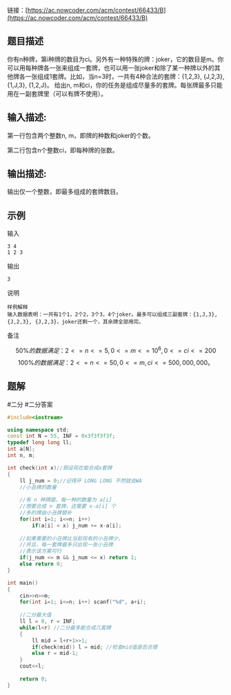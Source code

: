 链接：[https://ac.nowcoder.com/acm/contest/66433/B](https://ac.nowcoder.com/acm/contest/66433/B)
## 题目描述

你有n种牌，第i种牌的数目为ci。另外有一种特殊的牌：joker，它的数目是m。你可以用每种牌各一张来组成一套牌，也可以用一张joker和除了某一种牌以外的其他牌各一张组成1套牌。比如，当n=3时，一共有4种合法的套牌：{1,2,3}, {J,2,3}, {1,J,3}, {1,2,J}。 给出n, m和ci，你的任务是组成尽量多的套牌。每张牌最多只能用在一副套牌里（可以有牌不使用）。

## 输入描述:

第一行包含两个整数n, m，即牌的种数和joker的个数。

第二行包含n个整数ci，即每种牌的张数。

## 输出描述:

输出仅一个整数，即最多组成的套牌数目。

## 示例

输入
```
3 4
1 2 3
```

输出
```
3
```

说明
```
样例解释  
输入数据表明：一共有1个1，2个2，3个3，4个joker。最多可以组成三副套牌：{1,J,3}, {J,2,3}, {J,2,3}，joker还剩一个，其余牌全部用完。
```

备注

$$ 
50\%的数据满足：2 < = n < = 5, 0 < = m < = 10^ 6, 0< = ci < = 200
$$
$$
100\%的数据满足：2< = n < = 50, 0 < = m, ci <= 500,000,000。
$$

## 题解

#二分 #二分答案 

```cpp
#include<iostream>

using namespace std;
const int N = 55, INF = 0x3f3f3f3f;
typedef long long ll;
int a[N];
int n, m;

int check(int x)//假设现在能合成x套牌
{
    ll j_num = 0;//记得开 LONG LONG 不然就会WA
    //小丑牌的数量
	
	//有 n 种牌面，每一种的数量为 a[i]
	//想要合成 n 套牌，还需要 x-a[i] 个
	//多的牌由小丑牌替补
    for(int i=1; i<=n; i++)
        if(a[i] < x) j_num += x-a[i];
	
	//如果需要的小丑牌比当前现有的小丑牌少，
	//并且，每一套牌最多只出现一张小丑牌
	//表示该方案可行
    if(j_num <= m && j_num <= x) return 1;
    else return 0;
}

int main()
{
    cin>>n>>m;
    for(int i=1; i<=n; i++) scanf("%d", a+i);
	
	//二分最大值
    ll l = 0, r = INF;
    while(l<r) //二分最多能合成几套牌
    {
        ll mid = l+r+1>>1;
        if(check(mid)) l = mid; //检查mid值是否合理
        else r = mid-1;
    }
    cout<<l;
    
    return 0;
}
```